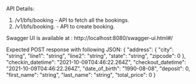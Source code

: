 API Details:
1. /v1/bfs/booking  - API to fetch all the bookings.
2. /v1/bfs/booking.  - API to create booking.

Swagger UI is available at : http://localhost:8080/swagger-ui.html#/

Expected POST response with following JSON:
{
  "address": {
    "city": "string",
    "line1": "string",
    "line2": "string",
    "state": "string",
    "zipcode": 0
  },
  "checkin_datetime": "2021-10-09T04:46:22.264Z",
  "checkout_datetime": "2021-10-09T04:46:22.264Z",
  "date_of_birth": "1990-08-08",
  "deposit": 0,
  "first_name": "string",
  "last_name": "string",
  "total_price": 0
}
